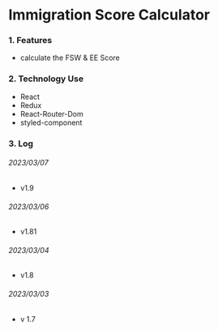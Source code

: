 # Immigration Score Calculator

### 1. Features

- calculate the FSW & EE Score

### 2. Technology Use

- React
- Redux
- React-Router-Dom
- styled-component

### 3. Log

###### 2023/03/07

- v1.9

###### 2023/03/06

- v1.81

###### 2023/03/04

- v1.8

###### 2023/03/03

- v 1.7





